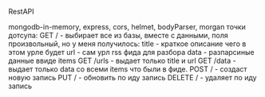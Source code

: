 RestAPI

mongodb-in-memory, express, cors, helmet, bodyParser, morgan
точки дотсупа:
GET / - выбирает все из базы, вместе с данными, поля произвольный, но у меня получилось:
title - краткое описание чего в этом урле будет
url - сам урл rss фида для разбора
data - разпарсиные данные ввиде items
GET /urls - выдает только title и url
GET /data - выдает только data со всеми items что были в фиде.
POST / - создаст новую запись
PUT / - обновить по иду запись
DELETE / - удаляет по иду запись